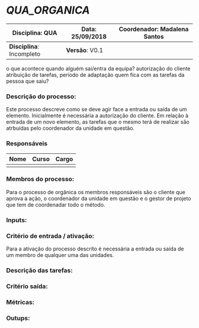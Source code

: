 # **_QUA_ORGANICA_**

| Disciplina: QUA | Data: 25/09/2018 | Coordenador: Madalena Santos |
|-|-|-|
| **Disciplina**: Incompleto | **Versão**: V0.1     ||

o que acontece quando alguém sai/entra da equipa?
autorização do cliente
atribuição de tarefas, período de adaptação
quem fica com as tarefas da pessoa que saiu?

### **Descrição do processo:**
Este processo descreve como se deve agir face a entrada ou saída de um elemento.
Inicialmente é necessária a autorização do cliente. Em relação à entrada de um novo elemento, as tarefas que o mesmo terá de realizar são atrbuídas pelo coordenador da unidade em questão.

### **Responsáveis**
| Nome | Curso | Cargo |
|-|-|-|
|||

### **Membros do processo:**
Para o processo de orgânica os membros responsáveis são o cliente que aprova a ação, o coordenador da unidade em questão e o gestor de projeto que tem de coordenadar todo o método.

### **Inputs:**


### **Critério de entrada / ativação:**
Para a ativação do processo descrito é necessária a entrada ou saída de um membro de qualquer uma das unidades.

### **Descrição das tarefas:**

### **Critério saída:**

### **Métricas:**

### **Outups:**
